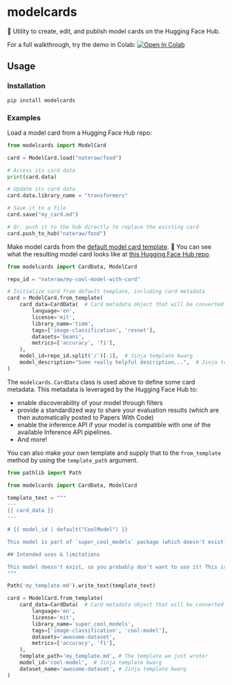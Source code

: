 # modelcards

📝 Utility to create, edit, and publish model cards on the Hugging Face Hub.

For a full walkthrough, try the demo in Colab: [![Open In Colab](https://colab.research.google.com/assets/colab-badge.svg)](https://colab.research.google.com/github/nateraw/modelcards/blob/main/modelcards_demo.ipynb)


## Usage

### Installation

```
pip install modelcards
```

### Examples

Load a model card from a Hugging Face Hub repo:

```python
from modelcards import ModelCard

card = ModelCard.load("nateraw/food")

# Access its card data
print(card.data)

# Update its card data
card.data.library_name = "transformers"

# Save it to a file
card.save("my_card.md")

# Or, push it to the hub directly to replace the existing card
card.push_to_hub("nateraw/food")
```

Make model cards from the [default model card template](https://github.com/nateraw/modelcards/blob/main/modelcards/modelcard_template.md). 👀 You can see what the resulting model card looks like at [this Hugging Face Hub repo](https://huggingface.co/nateraw/my-cool-model-with-card).
```python
from modelcards import CardData, ModelCard

repo_id = "nateraw/my-cool-model-with-card"

# Initialize card from default template, including card metadata
card = ModelCard.from_template(
    card_data=CardData(  # Card metadata object that will be converted to YAML block
        language='en',
        license='mit',
        library_name='timm',
        tags=['image-classification', 'resnet'],
        datasets='beans',
        metrics=['accuracy', 'f1'],
    ),
    model_id=repo_id.split('/')[-1],  # Jinja template kwarg
    model_description="Some really helpful description...",  # Jinja template kwarg
)
```

The `modelcards.CardData` class is used above to define some card metadata. This metadata is leveraged by the Hugging Face Hub to:
- enable discoverability of your model through filters
- provide a standardized way to share your evaluation results (which are then automatically posted to Papers With Code)
- enable the inference API if your model is compatible with one of the available Inference API pipelines.
- And more!


You can also make your own template and supply that to the `from_template` method by using the `template_path` argument.

```python
from pathlib import Path

from modelcards import CardData, ModelCard

template_text = """
---
{{ card_data }}
---

# {{ model_id | default("CoolModel") }}

This model is part of `super_cool_models` package (which doesn't exist)! It is a fine tuned `cool-model` on the `{{ dataset_name }}`.

## Intended uses & limitations

This model doesn't exist, so you probably don't want to use it! This is just an example template. Please write a very thoughtful model card ❤️
"""

Path('my_template.md').write_text(template_text)

card = ModelCard.from_template(
    card_data=CardData(  # Card metadata object that will be converted to YAML block
        language='en',
        license='mit',
        library_name='super_cool_models',
        tags=['image-classification', 'cool-model'],
        datasets='awesome-dataset',
        metrics=['accuracy', 'f1'],
    ),
    template_path='my_template.md', # The template we just wrote!
    model_id='cool-model',  # Jinja template kwarg
    dataset_name='awesome-dataset', # Jinja template kwarg
)
```
